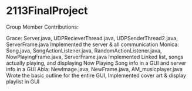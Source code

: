 # 2113FinalProject

Group Member Contributions: 

Grace: Server.java, UDPRecieverThread.java, UDPSenderThread2.java, ServerFrame.java
  Implemented the server & all communication
Monica: Song.java, SongActionListener.java, RandomActionListener.java, NowPlayingFrame.java, ServerFrame.java
  Implemented Linked list, songs actually playing, and displaying Now Playing Song info in a GUI and server info in a GUI
Abia: NewImage.java, NewFrame.java, AM_musicplayer.java
  Wrote the basic outline for the entire GUI, Implemented cover art & display playlist in GUI
